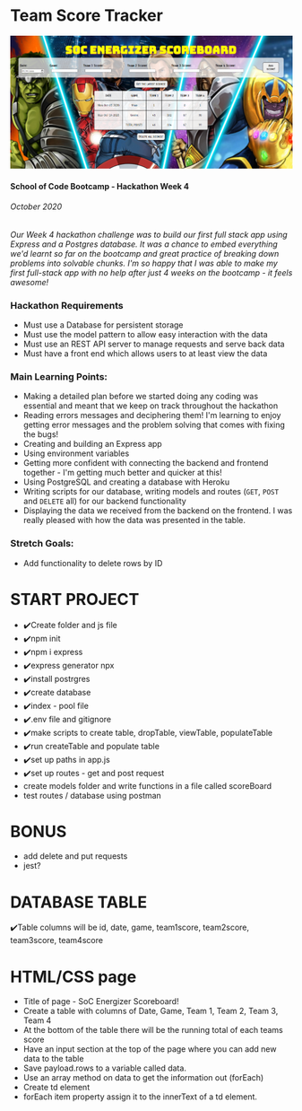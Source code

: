 # Team Score Tracker

![Our SoC energiser score tracker](./public/Images/socEnergizerScoreboard.PNG)

#### School of Code Bootcamp - Hackathon Week 4

###### October 2020

_Our Week 4 hackathon challenge was to build our first full stack app using Express and a Postgres database. It was a chance to embed everything we'd learnt so far on the bootcamp and great practice of breaking down problems into solvable chunks. I'm so happy that I was able to make my first full-stack app with no help after just 4 weeks on the bootcamp - it feels awesome!_

### Hackathon Requirements

- Must use a Database for persistent storage
- Must use the model pattern to allow easy interaction with the data
- Must use an REST API server to manage requests and serve back data
- Must have a front end which allows users to at least view the data

### Main Learning Points:

- Making a detailed plan before we started doing any coding was essential and meant that we keep on track throughout the hackathon
- Reading errors messages and deciphering them! I'm learning to enjoy getting error messages and the problem solving that comes with fixing the bugs!
- Creating and building an Express app
- Using environment variables
- Getting more confident with connecting the backend and frontend together - I'm getting much better and quicker at this!
- Using PostgreSQL and creating a database with Heroku
- Writing scripts for our database, writing models and routes (`GET`, `POST` and `DELETE` all) for our backend functionality
- Displaying the data we received from the backend on the frontend. I was really pleased with how the data was presented in the table.

### Stretch Goals:

- Add functionality to delete rows by ID

# START PROJECT

- ✔️Create folder and js file
- ✔️npm init
- ✔️npm i express
- ✔️express generator npx
- ✔️install postrgres
- ✔️create database
- ✔️index - pool file
- ✔️.env file and gitignore
- ✔️make scripts to create table, dropTable, viewTable, populateTable
- ✔️run createTable and populate table
- ✔️set up paths in app.js
- ✔️set up routes - get and post request
- create models folder and write functions in a file called scoreBoard
- test routes / database using postman

# BONUS

- add delete and put requests
- jest?

# DATABASE TABLE

✔️Table columns will be id, date, game, team1score, team2score, team3score, team4score

# HTML/CSS page

- Title of page - SoC Energizer Scoreboard!
- Create a table with columns of Date, Game, Team 1, Team 2, Team 3, Team 4
- At the bottom of the table there will be the running total of each teams score
- Have an input section at the top of the page where you can add new data to the table
- Save payload.rows to a variable called data.
- Use an array method on data to get the information out (forEach)
- Create td element
- forEach item property assign it to the innerText of a td element.
